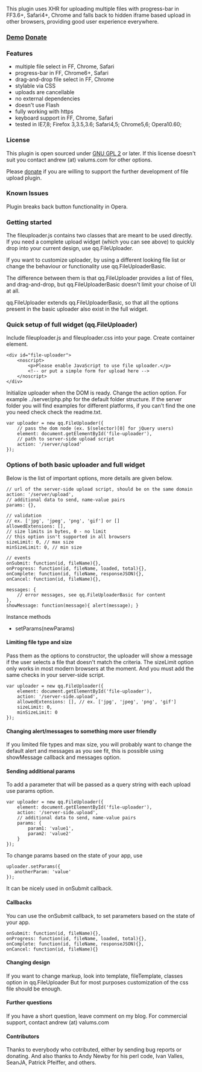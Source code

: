 [donation_link]: https://www.paypal.com/cgi-bin/webscr?cmd=_donations&business=3PMY37SL9L888&lc=US&item_name=JavaScript%20file%20uploader&currency_code=USD&bn=PP%2dDonationsBF%3abtn_donate_SM%2egif%3aNonHosted

This plugin uses XHR for uploading multiple files with progress-bar in FF3.6+, Safari4+,
Chrome and falls back to hidden iframe based upload in other browsers,
providing good user experience everywhere.

### <a href="http://valums.com/files/2010/file-uploader/demo.htm">Demo</a> [Donate][donation_link] ###

### Features ###
* multiple file select in FF, Chrome, Safari
* progress-bar in FF, Chrome6+, Safari
* drag-and-drop file select in FF, Chrome 
* stylable via CSS
* uploads are cancellable
* no external dependencies
* doesn't use Flash
* fully working with https
* keyboard support in FF, Chrome, Safari
* tested in IE7,8; Firefox 3,3.5,3.6; Safari4,5; Chrome5,6; Opera10.60;

### License ###
This plugin is open sourced under <a href="http://www.gnu.org/licenses/gpl-2.0.html">GNU GPL 2</a> or later.
If this license doesn't suit you contact andrew (at) valums.com for other options.

Please [donate][donation_link] if you are willing to support the further development of file upload plugin.  

### Known Issues ###
Plugin breaks back button functionality in Opera.
	
### Getting started ###
The fileuploader.js contains two classes that are meant to be used directly.
If you need a complete upload widget (which you can see above) to quickly drop
into your current design, use qq.FileUploader.

If you want to customize uploader, by using a different looking file list
or change the behaviour or functionality use qq.FileUploaderBasic.

The difference between them is that qq.FileUploader provides a list of files,
and drag-and-drop, but qq.FileUploaderBasic doesn't limit your choise of UI at all.

qq.FileUploader extends qq.FileUploaderBasic, so that all the options present
in the basic uploader also exist in the full widget.  

### Quick setup of full widget (qq.FileUploader) ###

Include fileuploader.js and fileuploader.css into your page.
Create container element.

    <div id="file-uploader">       
        <noscript>          
            <p>Please enable JavaScript to use file uploader.</p>
            <!-- or put a simple form for upload here -->
        </noscript>         
    </div>
    
Initialize uploader when the DOM is ready. Change the action option.
For example ../server/php.php for the default folder structure.
If the server folder you will find examples for different platforms,
if you can't find the one you need check check the readme.txt. 

    var uploader = new qq.FileUploader({
        // pass the dom node (ex. $(selector)[0] for jQuery users)
        element: document.getElementById('file-uploader'),
        // path to server-side upload script
        action: '/server/upload'
    }); 

### Options of both basic uploader and full widget ###

Below is the list of important options, more details are given below. 
    
    // url of the server-side upload script, should be on the same domain
    action: '/server/upload',
    // additional data to send, name-value pairs
    params: {},
    
    // validation
    // ex. ['jpg', 'jpeg', 'png', 'gif'] or []
    allowedExtensions: [],        
    // size limits in bytes, 0 - no limit
    // this option isn't supported in all browsers
    sizeLimit: 0, // max size   
    minSizeLimit: 0, // min size
    
    // events     
    onSubmit: function(id, fileName){},
    onProgress: function(id, fileName, loaded, total){},
    onComplete: function(id, fileName, responseJSON){},
    onCancel: function(id, fileName){},
    
    messages: {
        // error messages, see qq.FileUploaderBasic for content            
    },
    showMessage: function(message){ alert(message); }        

Instance methods

* setParams(newParams)         

#### Limiting file type and size ####

Pass them as the options to constructor, the uploader will show a message if the 
user selects a file that doesn't match the criteria. The sizeLimit option only works
in most modern browsers at the moment. And you must add the same checks in your server-side
script.

    var uploader = new qq.FileUploader({
        element: document.getElementById('file-uploader'),
        action: '/server-side.upload',
        allowedExtensions: [], // ex. ['jpg', 'jpeg', 'png', 'gif']       
        sizeLimit: 0,      
        minSizeLimit: 0  
    });

#### Changing alert/messages to something more user friendly ####

If you limited file types and max size, you will probably want to change the default alert and
messages as you see fit, this is possible using showMessage callback and messages option.

#### Sending additional params ####

To add a parameter that will be passed as a query string with each upload use params option. 

    var uploader = new qq.FileUploader({
        element: document.getElementById('file-uploader'),
        action: '/server-side.upload',
        // additional data to send, name-value pairs
        params: {
            param1: 'value1',
            param2: 'value2'
        }
    });

To change params based on the state of your app, use 
    
    uploader.setParams({
       anotherParam: 'value' 
    });

It can be nicely used in onSubmit callback.

#### Callbacks ####

You can use the onSubmit callback, to set parameters based on the state of your app.     
    
    onSubmit: function(id, fileName){},
    onProgress: function(id, fileName, loaded, total){},
    onComplete: function(id, fileName, responseJSON){},
    onCancel: function(id, fileName){}

#### Changing design ####

If you want to change markup, look into template, fileTemplate, classes option in qq.FileUploader
But for most purposes customization of the css file should be enough.
    
#### Further questions ####

If you have a short question, leave comment on my blog. For commercial support, contact andrew (at) valums.com    

#### Contributors ####

Thanks to everybody who cotributed, either by sending bug reports or donating. 
And also thanks to Andy Newby for his perl code, Ivan Valles, SeanJA, Patrick Pfeiffer, and others.